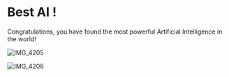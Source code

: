 # Best AI !

Congratulations, you have found the most powerful Artificial Intelligence in the world!

![IMG_4205](https://user-images.githubusercontent.com/16042528/54811473-bb868600-4cc3-11e9-86a5-78a59105572c.JPG)

![IMG_4206](https://user-images.githubusercontent.com/16042528/54811477-bcb7b300-4cc3-11e9-8d34-04ee2584cafa.JPG)
